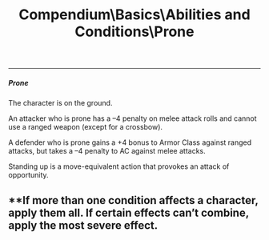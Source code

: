 ﻿---
lang: en
aliases: [Prone]
title: Compendium\Basics\Abilities and Conditions\Prone
tag: Conditions
---

---
##### Prone

The character is on the ground. 

An attacker who is prone has a –4 penalty on melee attack rolls and cannot use a ranged weapon (except for a crossbow). 

A defender who is prone gains a +4 bonus to Armor Class against ranged attacks, but takes a –4 penalty to AC against melee attacks.  

Standing up is a move-equivalent action that provokes an attack of opportunity.

**If more than one condition affects a character, apply them all. If certain effects can’t combine, apply the most severe effect.
<br><br>
---
